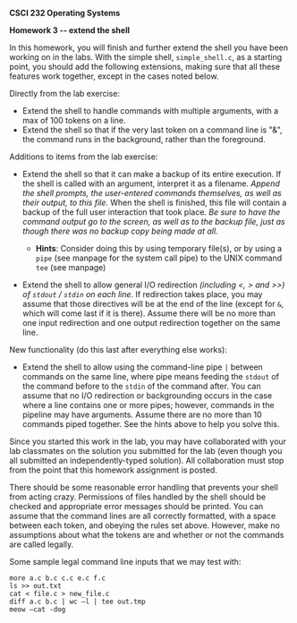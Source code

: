**CSCI 232 Operating Systems**

**Homework 3 -- extend the shell**

In this homework, you will finish and further extend the shell you have been working on in the labs. With the simple shell, `simple_shell.c`, as a starting point, you should add the following extensions, making sure that all these features work together, except in the cases noted below.

Directly from the lab exercise:

- Extend the shell to handle commands with multiple arguments, with a max of 100 tokens on a line.
- Extend the shell so that if the very last token on a command line is "&", the command runs in the background, rather than the foreground.

Additions to items from the lab exercise:

- Extend the shell so that it can make a backup of its entire execution. If the shell is called with an argument, interpret it as a filename. _Append the shell prompts, the user-entered commands themselves, as well as their output, to this file._ When the shell is finished, this file will contain a backup of the full user interaction that took place. _Be sure to have the command output go to the screen, as well as to the backup file, just as though there was no backup copy being made at all._

  - **Hints**: Consider doing this by using temporary file(s), or by using a `pipe` (see manpage for the system call pipe) to the UNIX command `tee` (see manpage)

- Extend the shell to allow general I/O redirection _(including <, > and >>) of `stdout` / `stdin` on each line_. If redirection takes place, you may assume that those directives will be at the end of the line (except for `&`, which will come last if it is there). Assume there will be no more than one input redirection and one output redirection together on the same line.

New functionality (do this last after everything else works):

- Extend the shell to allow using the command-line pipe `|` between commands on the same line, where pipe means feeding the `stdout` of the command before to the `stdin` of the command after. You can assume that no I/O redirection or backgrounding occurs in the case where a line contains one or more pipes; however, commands in the pipeline may have arguments. Assume there are no more than 10 commands piped together. See the hints above to help you solve this.

Since you started this work in the lab, you may have collaborated with your lab classmates on the solution you submitted for the lab (even though you all submitted an independently-typed solution). All collaboration must stop from the point that this homework assignment is posted.

There should be some reasonable error handling that prevents your shell from acting crazy. Permissions of files handled by the shell should be checked and appropriate error messages should be printed. You can assume that the command lines are all correctly formatted, with a space between each token, and obeying the rules set above. However, make no assumptions about what the tokens are and whether or not the commands are called legally.

Some sample legal command line inputs that we may test with:

```
more a.c b.c c.c e.c f.c
ls >> out.txt
cat < file.c > new_file.c
diff a.c b.c | wc –l | tee out.tmp
meow –cat -dog
```
